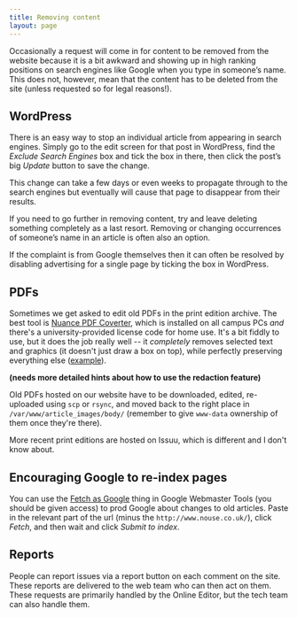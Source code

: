 ```yaml
---
title: Removing content
layout: page
---
```


Occasionally a request will come in for content to be removed from the website because it is a bit awkward and showing up in high ranking positions on search engines like Google when you type in someone’s name.  This does not, however, mean that the content has to be deleted from the site (unless requested so for legal reasons!).

## WordPress

There is an easy way to stop an individual article from appearing in search engines.
Simply go to the edit screen for that post in WordPress, find the *Exclude Search Engines* box and tick the box in there, then click the post’s big *Update* button to save the change.

This change can take a few days or even weeks to propagate through to the search engines but eventually will cause that page to disappear from their results.

If you need to go further in removing content, try and leave deleting something completely as a last resort.
Removing or changing occurrences of someone’s name in an article is often also an option.

If the complaint is from Google themselves then it can often be resolved by disabling advertising for a single page by ticking the box in WordPress.

## PDFs

Sometimes we get asked to edit old PDFs in the print edition archive.
The best tool is [Nuance PDF Coverter](http://www.york.ac.uk/it-services/it/software/a-z/pdf-converter/#tab-1), which is installed on all campus PCs _and_ there's a university-provided license code for home use.
It's a bit fiddly to use, but it does the job really well -- it _completely_ removes selected text and graphics (it doesn't just draw a box on top), while perfectly preserving everything else ([example](http://www.nouse.co.uk/wp-content/article_images/body/2007/12/08.pdf)).

**(needs more detailed hints about how to use the redaction feature)**

Old PDFs hosted on our website have to be downloaded, edited, re-uploaded using `scp` or `rsync`, and moved back to the right place in `/var/www/article_images/body/` (remember to give `www-data` ownership of them once they're there).

More recent print editions are hosted on Issuu, which is different and I don't know about.

## Encouraging Google to re-index pages

You can use the [Fetch as Google](https://www.google.com/webmasters/tools/googlebot-fetch?siteUrl=http://www.nouse.co.uk/) thing in Google Webmaster Tools (you should be given access) to prod Google about changes to old articles. Paste in the relevant part of the url (minus the `http://www.nouse.co.uk/`), click _Fetch_, and then wait and click _Submit to index_.

## Reports
People can report issues via a report button on each comment on the site.  These reports are delivered to the web team who can then act on them.  These requests are primarily handled by the Online Editor, but the tech team can also handle them.
